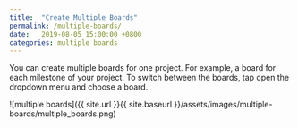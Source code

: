 ```yaml
---
title:  "Create Multiple Boards"
permalink: /multiple-boards/
date:   2019-08-05 15:00:00 +0800
categories: multiple boards
---
```

You can create multiple boards for one project. For example, a board for each milestone of your project. To switch between the boards, tap open the dropdown menu and choose a board.

![multiple boards]({{ site.url }}{{ site.baseurl }}/assets/images/multiple-boards/multiple_boards.png)

